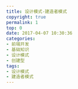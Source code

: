 ```yaml
---
title: 设计模式-建造者模式
copyright: true
permalink: 1
top: 0
date: 2017-04-07 10:30:36
categories:
- 前端开发
- 基础知识
- 设计模式
- 创建型
tags:
- 设计模式
- 建造者模式
---
```

